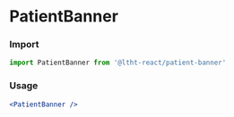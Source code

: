 # PatientBanner

<!-- STORY -->

### Import

```js
import PatientBanner from '@ltht-react/patient-banner'
```

### Usage

```jsx
<PatientBanner />
```
